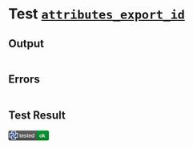 # Test [`attributes_export_id`](/doc/attributes.md#L87)

## Output

```,plain
```

## Errors

```,plain
```

## Test Result

![OK](/doc/.test/attributes_export_id.png)
